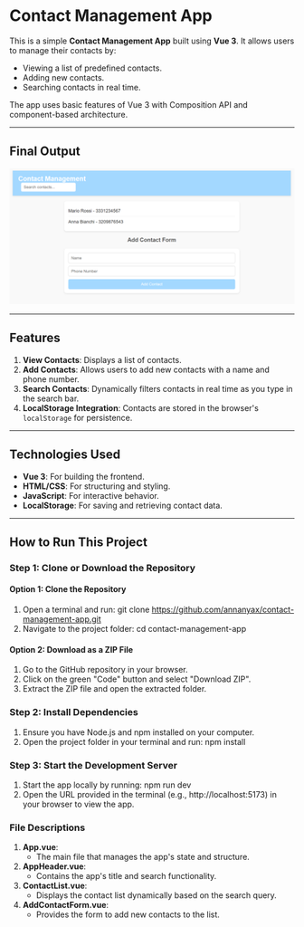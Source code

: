 # Contact Management App

This is a simple **Contact Management App** built using **Vue 3**. It allows users to manage their contacts by:
- Viewing a list of predefined contacts.
- Adding new contacts.
- Searching contacts in real time.

The app uses basic features of Vue 3 with Composition API and component-based architecture.

---

## **Final Output**
![Final Output](./src/image/cmapp.png)

---

## **Features**
1. **View Contacts**: Displays a list of contacts.
2. **Add Contacts**: Allows users to add new contacts with a name and phone number.
3. **Search Contacts**: Dynamically filters contacts in real time as you type in the search bar.
4. **LocalStorage Integration**: Contacts are stored in the browser's `localStorage` for persistence.

---

## **Technologies Used**
- **Vue 3**: For building the frontend.
- **HTML/CSS**: For structuring and styling.
- **JavaScript**: For interactive behavior.
- **LocalStorage**: For saving and retrieving contact data.

---

## **How to Run This Project**

### **Step 1: Clone or Download the Repository**
#### Option 1: Clone the Repository
1. Open a terminal and run: 
git clone https://github.com/annanyax/contact-management-app.git
2. Navigate to the project folder:
cd contact-management-app

#### Option 2: Download as a ZIP File
1. Go to the GitHub repository in your browser.
2. Click on the green "Code" button and select "Download ZIP".
3. Extract the ZIP file and open the extracted folder.

### **Step 2: Install Dependencies**
1. Ensure you have Node.js and npm installed on your computer.
2. Open the project folder in your terminal and run:
npm install

### **Step 3: Start the Development Server**
1. Start the app locally by running:
npm run dev
2. Open the URL provided in the terminal (e.g., http://localhost:5173) in your browser to view the app.


### **File Descriptions**
1. **App.vue**:
   - The main file that manages the app's state and structure.
2. **AppHeader.vue**:
   - Contains the app's title and search functionality.
3. **ContactList.vue**:
   - Displays the contact list dynamically based on the search query.
4. **AddContactForm.vue**:
   - Provides the form to add new contacts to the list.
